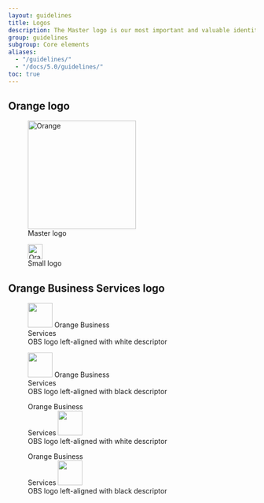 ```yaml
---
layout: guidelines
title: Logos
description: The Master logo is our most important and valuable identity element. It’s the mark of assurance that appears on almost everything we do.
group: guidelines
subgroup: Core elements
aliases:
  - "/guidelines/"
  - "/docs/5.0/guidelines/"
toc: true
---
```


## Orange logo

<div class="row row-cols-md-2 mt-4 mb-5">
  <div class="col">
    <div class="embed-responsive embed-responsive-1by1">
    <figure class="figure embed-responsive-item d-flex bg-dark">
      <img src="/docs/{{< param docs_version >}}/assets/brand/orange-logo.svg" class="figure-img m-auto" width="220" height="220" alt="Orange" loading="lazy">
      <figcaption class="figure-caption font-weight-bold text-body position-absolute">Master logo</figcaption>
    </figure>
    </div>
  </div>
  <div class="col">
    <div class="embed-responsive embed-responsive-1by1">
    <figure class="figure embed-responsive-item d-flex bg-dark">
      <img src="/docs/{{< param docs_version >}}/assets/brand/orange-logo.svg" class="figure-img m-auto" width="30" height="30" alt="Orange" loading="lazy">
      <figcaption class="figure-caption font-weight-bold text-body position-absolute">Small logo</figcaption>
    </figure>
    </div>
  </div>
</div>

## Orange Business Services logo

<div class="row row-cols-md-2 gy-5 pt-2 mb-5">
  <div class="col">
    <div class="embed-responsive embed-responsive-16by9">
      <figure class="figure embed-responsive-item d-flex bg-dark">
        <div class="figure-img m-auto d-inline-flex align-items-baseline">
          <img src="/docs/{{< param docs_version >}}/assets/brand/orange-logo.svg" width="50" height="50" alt="" loading="lazy">
          <span class="h5 ml-2 mb-0 align-self-end">
            <span class="sr-only">Orange </span>
            Business<br>Services
          </span>
        </div>
        <figcaption class="figure-caption font-weight-bold text-body position-absolute">OBS logo left-aligned with white descriptor</figcaption>
      </figure>
    </div>
  </div>
  <div class="col">
    <div class="embed-responsive embed-responsive-16by9">
      <figure class="figure embed-responsive-item d-flex border border-sm">
        <div class="figure-img m-auto d-inline-flex align-items-baseline">
          <img src="/docs/{{< param docs_version >}}/assets/brand/orange-logo.svg" width="50" height="50" alt="" loading="lazy">
          <span class="h5 ml-2 mb-0 align-self-end">
            <span class="sr-only">Orange </span>
            Business<br>Services
          </span>
        </div>
        <figcaption class="figure-caption font-weight-bold text-body position-absolute">OBS logo left-aligned with black descriptor</figcaption>
      </figure>
    </div>
  </div>
  <div class="col">
    <div class="embed-responsive embed-responsive-16by9">
      <figure class="figure embed-responsive-item d-flex bg-dark">
        <div class="figure-img m-auto d-inline-flex align-items-baseline">
          <span class="h5 mr-2 mb-0 align-self-end text-right">
            <span class="sr-only">Orange </span>
            Business<br>Services
          </span>
          <img src="/docs/{{< param docs_version >}}/assets/brand/orange-logo.svg" width="50" height="50" alt="" loading="lazy">
        </div>
        <figcaption class="figure-caption font-weight-bold text-body position-absolute">OBS logo left-aligned with white descriptor</figcaption>
      </figure>
    </div>
  </div>
  <div class="col">
    <div class="embed-responsive embed-responsive-16by9">
      <figure class="figure embed-responsive-item d-flex border border-sm">
        <div class="figure-img m-auto d-inline-flex align-items-baseline">
          <span class="h5 mr-2 mb-0 align-self-end text-right">
            <span class="sr-only">Orange </span>
            Business<br>Services
          </span>
          <img src="/docs/{{< param docs_version >}}/assets/brand/orange-logo.svg" width="50" height="50" alt="" loading="lazy">
        </div>
        <figcaption class="figure-caption font-weight-bold text-body position-absolute">OBS logo left-aligned with black descriptor</figcaption>
      </figure>
    </div>
  </div>
</div>
